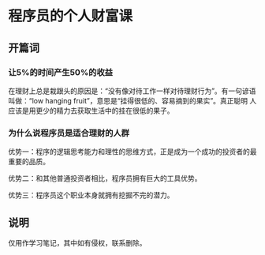 # 程序员的个人财富课

## 开篇词

### 让5%的时间产生50%的收益

在理财上总是栽跟头的原因是：“没有像对待工作一样对待理财行为”。有一句谚语叫做：“low hanging fruit”，意思是“挂得很低的、容易摘到的果实”。真正聪明
人应该是用更少的精力去获取生活中的挂在很低的果子。

### 为什么说程序员是适合理财的人群

优势一：程序的逻辑思考能力和理性的思维方式，正是成为一个成功的投资者的最重要的品质。

优势二：和其他普通投资者相比，程序员拥有巨大的工具优势。

优势三：程序员这个职业本身就拥有挖掘不完的潜力。

## 说明

仅用作学习笔记，其中如有侵权，联系删除。
